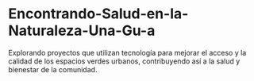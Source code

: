 # Encontrando-Salud-en-la-Naturaleza-Una-Gu-a
Explorando proyectos que utilizan tecnología para mejorar el acceso y la calidad de los espacios verdes urbanos, contribuyendo así a la salud y bienestar de la comunidad.
